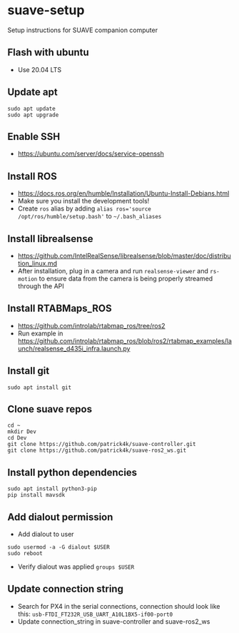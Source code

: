 # suave-setup
Setup instructions for SUAVE companion computer

## Flash with ubuntu
- Use 20.04 LTS

## Update apt
```
sudo apt update
sudo apt upgrade
```

## Enable SSH
- https://ubuntu.com/server/docs/service-openssh

## Install ROS
- https://docs.ros.org/en/humble/Installation/Ubuntu-Install-Debians.html
- Make sure you install the development tools!
- Create `ros` alias by adding `alias ros='source /opt/ros/humble/setup.bash'` to `~/.bash_aliases`

## Install librealsense
- https://github.com/IntelRealSense/librealsense/blob/master/doc/distribution_linux.md
- After installation, plug in a camera and run `realsense-viewer` and `rs-motion` to ensure data from the camera is being properly streamed through the API

## Install RTABMaps_ROS
- https://github.com/introlab/rtabmap_ros/tree/ros2
- Run example in https://github.com/introlab/rtabmap_ros/blob/ros2/rtabmap_examples/launch/realsense_d435i_infra.launch.py

## Install git
```
sudo apt install git
```

## Clone suave repos
```
cd ~
mkdir Dev
cd Dev
git clone https://github.com/patrick4k/suave-controller.git
git clone https://github.com/patrick4k/suave-ros2_ws.git
```

## Install python dependencies
```
sudo apt install python3-pip
pip install mavsdk
```

## Add dialout permission
- Add dialout to user
```
sudo usermod -a -G dialout $USER
sudo reboot
```
- Verify dialout was applied `groups $USER`

## Update connection string
- Search for PX4 in the serial connections, connection should look like this: `usb-FTDI_FT232R_USB_UART_A10L1BX5-if00-port0`
- Update connection_string in suave-controller and suave-ros2_ws
